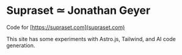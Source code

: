 # Supraset ≃ Jonathan Geyer

Code for [https://supraset.com](supraset.com)

This site has some experiments with Astro.js, Tailwind, and AI code generation.
